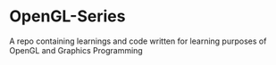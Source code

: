 # OpenGL-Series
A repo containing learnings and code written for learning purposes of OpenGL and Graphics Programming
